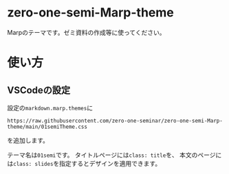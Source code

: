 # zero-one-semi-Marp-theme
Marpのテーマです。ゼミ資料の作成等に使ってください。

# 使い方
## VSCodeの設定
設定の`markdown.marp.themes`に
```
https://raw.githubusercontent.com/zero-one-seminar/zero-one-semi-Marp-theme/main/01semiTheme.css
```
を追加します。

テーマ名は`01semi`です。
タイトルページには`class: title`を、
本文のページには`class: slides`を指定するとデザインを適用できます。
